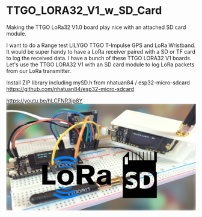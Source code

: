 # TTGO_LORA32_V1_w_SD_Card
Making the TTGO LoRa32 V1.0 board play nice with an attached SD card module.

I want to do a Range test LILYGO TTGO T-Impulse GPS and LoRa Wristband. It would be super handy to have a LoRa receiver paired with a SD or TF card to log the received data. I have a bunch of these TTGO LORA32 V1 boards. Let's use the TTGO LORA32 V1 with an SD card module to log LoRa packets from our LoRa transmitter.

Install ZIP library including mySD.h from nhatuan84 / esp32-micro-sdcard
https://github.com/nhatuan84/esp32-micro-sdcard

https://youtu.be/hLCFNR3jp8Y
![TTGO LORA32 V1 With SD Card Data Logger](https://github.com/ShotokuTech/TTGO_LORA32_V1_w_SD_Card/blob/main/lora%20and%20sd(2).png)

